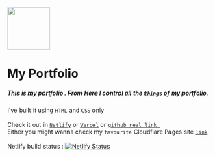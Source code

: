 <img src="https://mahtamun-hoque-fahim.github.io/assets/media/favicon.png" height="100px" width="100px">

# My Portfolio 

##### This is my portfolio . From Here I control all the `things` of my portfolio.</br>
I've built it using `HTML` and `CSS` only <br><br>
Check it out in  [` Netlify `](https://mahtamun.netlify.app) or [` Vercel `](https://mahtamun.vercel.app) or [ `github real link `](https://mahtamun-hoque-fahim.github.io) </br>
Either you might wanna check my ``` favourite ``` Cloudflare Pages site [ `link`](https://fahim.pages.dev) </br>
<br>
Netlify build status : [![Netlify Status](https://api.netlify.com/api/v1/badges/7d0a1b7f-3e05-4dc6-8262-fdbd9b9b7e45/deploy-status)](https://app.netlify.com/sites/mahtamun/deploys)
